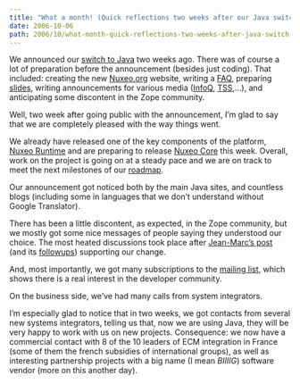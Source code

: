 ```yaml
---
title: "What a month! (Quick reflections two weeks after our Java switch)"
date: 2006-10-06
path: 2006/10/what-month-quick-reflections-two-weeks-after-java-switch
---
```


<p>We announced our <a href="http://www.nuxeo.com/en/news/nuxeo-switches-to-java">switch to Java</a> two weeks ago. There was of course a lot of preparation before the announcement (besides just coding). That included: creating the new <a href="http://www.nuxeo.org/">Nuxeo.org</a> website, writing a <a href="http://www.nuxeo.com/en/java-switch">FAQ</a>, preparing <a href="http://www.nuxeo.org/sections/news/slides-for-technical">slides</a>, writing announcements for various media (<a href="http://www.infoq.com/news/nuxeo-zope-java-migration">InfoQ</a>, <a href="http://www.theserverside.com/news/thread.tss?thread_id=42351">TSS</a>,&#8230;), and anticipating some discontent in the Zope community.</p><p>Well, two week after going public with the announcement, I&#8217;m glad to say that we are completely pleased with the way things went.</p><p>We already have released one of the key components of the platform, <a href="http://www.nuxeo.org/sections/projects/runtime">Nuxeo Runtime</a> and are preparing to release <a href="http://www.nuxeo.org/sections/projects/core">Nuxeo Core</a> this week. Overall, work on the project is going on at a steady pace and we are on track to meet the next milestones of our <a href="http://www.nuxeo.org/sections/about/roadmap">roadmap</a>.</p><p>Our announcement got noticed both by the main Java sites, and countless blogs (including some in languages that we don&#8217;t understand without Google Translator).</p><p>There has been a little discontent, as expected, in the Zope community, but we mostly got some nice messages of people saying they understood our choice. The most heated discussions took place after <a href="http://www.z3lab.org/sections/blogs/jean-marc-orliaguet/2006_09_23_times-they-changin">Jean-Marc&#8217;s post</a> (and its <a href="http://www.z3lab.org/sections/blogs/jean-marc-orliaguet">followups</a>) supporting our change.</p><p>And, most importantly, we got many subscriptions to the <a href="http://www.nuxeo.org/sections/community">mailing list</a>, which shows there is a real interest in the developer community. </p><p>On the business side, we&#8217;ve had many calls from system integrators.</p><p>I&#8217;m especially glad to notice that in two weeks, we got contacts from several new systems integrators, telling us that, now we are using Java, they will be very happy to work with us on new projects. Consequence: we now have a commercial contact with 8 of the 10 leaders of ECM integration in France (some of them the french subsidies of international groups), as well as interesting partnership projects with a big name (I mean <em>BIIIIG</em>) software vendor (more on this another day).</p> 

